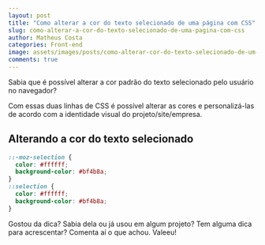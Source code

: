 ```yaml
---
layout: post
title: "Como alterar a cor do texto selecionado de uma página com CSS"
slug: como-alterar-a-cor-do-texto-selecionado-de-uma-pagina-com-css
author: Matheus Costa
categories: Front-end
image: assets/images/posts/como-alterar-cor-do-texto-selecionado-de-um-site.jpg
comments: true
---
```


Sabia que é possível alterar a cor padrão do texto selecionado pelo usuário no navegador?

Com essas duas linhas de CSS é possível alterar as cores e personalizá-las de acordo com a identidade visual do projeto/site/empresa.

## Alterando a cor do texto selecionado

```css
::-moz-selection {
  color: #ffffff;
  background-color: #bf4b8a;
}
::selection {
  color: #ffffff;
  background-color: #bf4b8a;
}
```

Gostou da dica? Sabia dela ou já usou em algum projeto? Tem alguma dica para acrescentar? Comenta aí o que achou. Valeeu!
